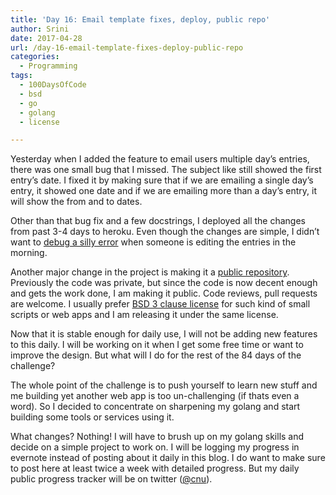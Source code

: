 ```yaml
---
title: 'Day 16: Email template fixes, deploy, public repo'
author: Srini
date: 2017-04-28
url: /day-16-email-template-fixes-deploy-public-repo
categories:
  - Programming
tags:
  - 100DaysOfCode
  - bsd
  - go
  - golang
  - license

---
```

Yesterday when I added the feature to email users multiple day&#8217;s entries, there was one small bug that I missed. The subject like still showed the first entry&#8217;s date. I fixed it by making sure that if we are emailing a single day&#8217;s entry, it showed one date and if we are emailing more than a day&#8217;s entry, it will show the from and to dates.

<!--more-->

Other than that bug fix and a few docstrings, I deployed all the changes from past 3-4 days to heroku. Even though the changes are simple, I didn&#8217;t want to [debug a silly error][1] when someone is editing the entries in the morning.

Another major change in the project is making it a [public repository][2]. Previously the code was private, but since the code is now decent enough and gets the work done, I am making it public. Code reviews, pull requests are welcome. I usually prefer [BSD 3 clause license][3] for such kind of small scripts or web apps and I am releasing it under the same license.

Now that it is stable enough for daily use, I will not be adding new features to this daily. I will be working on it when I get some free time or want to improve the design. But what will I do for the rest of the 84 days of the challenge?

The whole point of the challenge is to push yourself to learn new stuff and me building yet another web app is too un-challenging (if thats even a word). So I decided to concentrate on sharpening my golang and start building some tools or services using it.

What changes? Nothing! I will have to brush up on my golang skills and decide on a simple project to work on. I will be logging my progress in evernote instead of posting about it daily in this blog. I do want to make sure to post here at least twice a week with detailed progress. But my daily public progress tracker will be on twitter ([@cnu][4]).

 [1]: http://cnu.name/day-9-markdown-jinja-templates-for-email-and-fixing-bugs-live/
 [2]: https://gitlab.com/cnu/nillu/
 [3]: https://opensource.org/licenses/BSD-3-Clause
 [4]: https://twitter.com/cnu